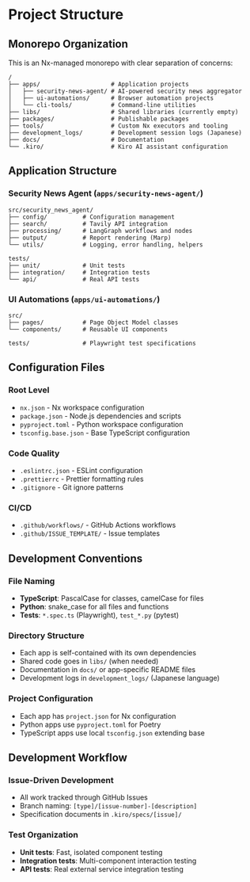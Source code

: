 # Project Structure

## Monorepo Organization

This is an Nx-managed monorepo with clear separation of concerns:

```
/
├── apps/                    # Application projects
│   ├── security-news-agent/ # AI-powered security news aggregator
│   ├── ui-automations/      # Browser automation projects
│   └── cli-tools/           # Command-line utilities
├── libs/                    # Shared libraries (currently empty)
├── packages/                # Publishable packages
├── tools/                   # Custom Nx executors and tooling
├── development_logs/        # Development session logs (Japanese)
├── docs/                    # Documentation
└── .kiro/                   # Kiro AI assistant configuration
```

## Application Structure

### Security News Agent (`apps/security-news-agent/`)
```
src/security_news_agent/
├── config/          # Configuration management
├── search/          # Tavily API integration
├── processing/      # LangGraph workflows and nodes
├── output/          # Report rendering (Marp)
└── utils/           # Logging, error handling, helpers

tests/
├── unit/            # Unit tests
├── integration/     # Integration tests
└── api/             # Real API tests
```

### UI Automations (`apps/ui-automations/`)
```
src/
├── pages/           # Page Object Model classes
└── components/      # Reusable UI components

tests/               # Playwright test specifications
```

## Configuration Files

### Root Level
- `nx.json` - Nx workspace configuration
- `package.json` - Node.js dependencies and scripts
- `pyproject.toml` - Python workspace configuration
- `tsconfig.base.json` - Base TypeScript configuration

### Code Quality
- `.eslintrc.json` - ESLint configuration
- `.prettierrc` - Prettier formatting rules
- `.gitignore` - Git ignore patterns

### CI/CD
- `.github/workflows/` - GitHub Actions workflows
- `.github/ISSUE_TEMPLATE/` - Issue templates

## Development Conventions

### File Naming
- **TypeScript**: PascalCase for classes, camelCase for files
- **Python**: snake_case for all files and functions
- **Tests**: `*.spec.ts` (Playwright), `test_*.py` (pytest)

### Directory Structure
- Each app is self-contained with its own dependencies
- Shared code goes in `libs/` (when needed)
- Documentation in `docs/` or app-specific README files
- Development logs in `development_logs/` (Japanese language)

### Project Configuration
- Each app has `project.json` for Nx configuration
- Python apps use `pyproject.toml` for Poetry
- TypeScript apps use local `tsconfig.json` extending base

## Development Workflow

### Issue-Driven Development
- All work tracked through GitHub Issues
- Branch naming: `[type]/[issue-number]-[description]`
- Specification documents in `.kiro/specs/[issue]/`

### Test Organization
- **Unit tests**: Fast, isolated component testing
- **Integration tests**: Multi-component interaction testing
- **API tests**: Real external service integration testing